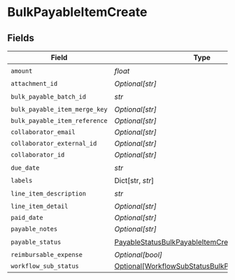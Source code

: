 # BulkPayableItemCreate


## Fields

| Field                                                                                                             | Type                                                                                                              | Required                                                                                                          | Description                                                                                                       |
| ----------------------------------------------------------------------------------------------------------------- | ----------------------------------------------------------------------------------------------------------------- | ----------------------------------------------------------------------------------------------------------------- | ----------------------------------------------------------------------------------------------------------------- |
| `amount`                                                                                                          | *float*                                                                                                           | :heavy_check_mark:                                                                                                | N/A                                                                                                               |
| `attachment_id`                                                                                                   | *Optional[str]*                                                                                                   | :heavy_minus_sign:                                                                                                | N/A                                                                                                               |
| `bulk_payable_batch_id`                                                                                           | *str*                                                                                                             | :heavy_check_mark:                                                                                                | N/A                                                                                                               |
| `bulk_payable_item_merge_key`                                                                                     | *Optional[str]*                                                                                                   | :heavy_minus_sign:                                                                                                | N/A                                                                                                               |
| `bulk_payable_item_reference`                                                                                     | *Optional[str]*                                                                                                   | :heavy_minus_sign:                                                                                                | N/A                                                                                                               |
| `collaborator_email`                                                                                              | *Optional[str]*                                                                                                   | :heavy_minus_sign:                                                                                                | N/A                                                                                                               |
| `collaborator_external_id`                                                                                        | *Optional[str]*                                                                                                   | :heavy_minus_sign:                                                                                                | N/A                                                                                                               |
| `collaborator_id`                                                                                                 | *Optional[str]*                                                                                                   | :heavy_minus_sign:                                                                                                | N/A                                                                                                               |
| `due_date`                                                                                                        | *str*                                                                                                             | :heavy_check_mark:                                                                                                | N/A                                                                                                               |
| `labels`                                                                                                          | Dict[str, *str*]                                                                                                  | :heavy_minus_sign:                                                                                                | N/A                                                                                                               |
| `line_item_description`                                                                                           | *str*                                                                                                             | :heavy_check_mark:                                                                                                | N/A                                                                                                               |
| `line_item_detail`                                                                                                | *Optional[str]*                                                                                                   | :heavy_minus_sign:                                                                                                | N/A                                                                                                               |
| `paid_date`                                                                                                       | *Optional[str]*                                                                                                   | :heavy_minus_sign:                                                                                                | N/A                                                                                                               |
| `payable_notes`                                                                                                   | *Optional[str]*                                                                                                   | :heavy_minus_sign:                                                                                                | N/A                                                                                                               |
| `payable_status`                                                                                                  | [PayableStatusBulkPayableItemCreate](../../models/shared/payablestatusbulkpayableitemcreate.md)                   | :heavy_check_mark:                                                                                                | N/A                                                                                                               |
| `reimbursable_expense`                                                                                            | *Optional[bool]*                                                                                                  | :heavy_minus_sign:                                                                                                | N/A                                                                                                               |
| `workflow_sub_status`                                                                                             | [Optional[WorkflowSubStatusBulkPayableItemCreate]](../../models/shared/workflowsubstatusbulkpayableitemcreate.md) | :heavy_minus_sign:                                                                                                | N/A                                                                                                               |
